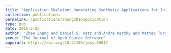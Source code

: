 ```yaml
---
title: "Application Skeleton: Generating Synthetic Applications for Infrastructure Research"
collection: publications
permalink: /publications/zhang2016application
type: pub
date: 2016-5-25
author: "Zhao Zhang and Daniel S. Katz and Andre Merzky and Matteo Turilli and Shantenu Jha and Yadu Nand"
venue: "The Journal of Open Source Software"
paperurl: https://doi.org/10.21105/joss.00017
---
```

